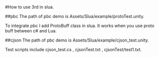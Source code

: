 #How to use 3rd in slua.

##pbc
The path of pbc demo is Assets/Slua/example/protoTest.unity.

To integrate pbc I add ProtoBuff class in slua. It works when you use proto buff between c# and Lua.

##cjson
The path of pbc demo is Assets/Slua/example/cjson_test.unity.

Test scripts include cjson_test.cs , cjsonTest.txt , cjsonTest/test1.txt.


